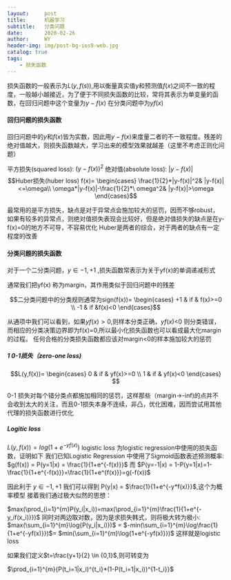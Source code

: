 ```yaml
---
layout:     post
title:      机器学习
subtitle:   分类问题
date:       2020-02-26
author:     WY
header-img: img/post-bg-ios9-web.jpg
catalog: true
tags:
    - 损失函数
---
```


<head>
    <script src="https://cdn.mathjax.org/mathjax/latest/MathJax.js?config=TeX-AMS-MML_HTMLorMML" type="text/javascript"></script>
    <script type="text/x-mathjax-config">
        MathJax.Hub.Config({
            tex2jax: {
            skipTags: ['script', 'noscript', 'style', 'textarea', 'pre'],
            inlineMath: [['$','$']]
            }
        });
    </script>
</head>


损失函数的一般表示为$L(y,f(s))$,用以衡量真实值y和预测值$f(x)$之间不一致的程度，一般越小越接近，为了便于不同损失函数的比较，常将其表示为单变量的函数，在回归问题中这个变量为$y-f(x)$
在分类问题中为$yf(x)$

#### 回归问题的损失函数

回归问题中的$y$和$f(x)$皆为实数，因此用$y-f(x)$来度量二者的不一致程度。残差的绝对值越大，则损失函数越大，学习出来的模型效果就越差（这里不考虑正则化问题）

平方损失(squared loss): $(y-f(x))^2$
绝对值(absolute loss): $|y-f(x)|$
$$Huber损失(huber loss) f(x)=
                \begin{cases}
                \frac{1}{2}*|y-f(x)|^2& |y-f(x)|<=\omega\\
                \omega*|y-f(x)|-\frac{1}{2}*\ omega^2& |y-f(x)|>\omega
                \end{cases}$$
                

最常用的是平方损失，缺点是对于异常点会施加较大的惩罚，因而不够robust，如果有较多的异常点，则绝对值损失表现会比较好，但是绝对值损失的缺点是在y-f(x)=0的地方不可导，不容易优化
Huber是两者的综合，对于两者的缺点有一定程度的改善

#### 分类问题的损失函数

对于一个二分类问题，$y \in {-1,+1}$ ,损失函数常表示为关于yf(x)的单调递减形式

通常我们把yf(x) 称为margin，其作用类似于回归问题中的残差

$$二分类问题中的分类规则通常为sign(f(x))=
\begin{cases}
+1 & if & f(x)>=0 \\
-1 &  if &f(x)<0
\end{cases}$$

从通项中我们可以看到，如果$yf(x)>0$,则样本分类正确，$yf(x)$<0 则分类错误，而相应的分类决策边界即为f(x)=0,所以最小化损失函数也可以看成最大化margin的过程。
任何合格的分类损失函数都应该对margin<0的样本施加较大的惩罚

##### 1 0-1损失（zero-one loss)

$$L(y,f(x))=
\begin{cases}
0 & if & yf(x)>=0 \\
1 & if & yf(x)<0
\end{cases}
$$

0-1 损失对每个错分类点都施加相同的惩罚，这样那些（margin->-inf)的点并不会收到太大的关注，而且0-1损失本身不连续，非凸，优化困难，因而尝试用其他代理的损失函数进行优化


##### Logitic loss

$L(y,f(x))=log(1+e^{-yf(x)})$
logistic loss 为logistic regression中使用的损失函数，证明如下
我们已知Logistic Regression 中使用了Sigmoid函数表述预测概率:
$g(f(x)) = P(y=1|x) = \frac{1}{1+e^{-f(x)}}$
而 $P(y=-1|x) = 1-P(y=1|x)=1-\frac{1}{1+e^{-f(x)}}=\frac{1}{1+e^{f(x)}}=g(-f(x))$

因此利于 $y \in {-1,+1}$
我们可以得到 P(y|x) = $\frac{1}{1+e^{-y*f(x)}}$,这个为概率模型
接着我们通过极大似然的思想：

$max(\prod_{i=1}^{m}P(y_i|x_i))=max(\prod_{i=1}^{m}\frac{1}{1+e^{-y_if(x_i)}})$
同时对两边取对数，因为是求损失韩式，则将极大转为极小:
$max(\sum_{i=1}^{m}\log{P(y_i|x_i)})$ = $-min(\sum_{i=1}^{m}\log\frac{1}{1+e^{-yf(x)}})$= $min(\sum_{i=1}^{m}\log{1+e^{-yf(x)}})$ 
这样就是logistic loss

如果我们定义$t=\frac{y+1}{2} \in {0,1}$,则可转变为

$\prod_{i=1}^{m}{P(t_i=1|x_i)^{t_i}*(1-P(t_i=1|x_i))^{1-t_i}}$